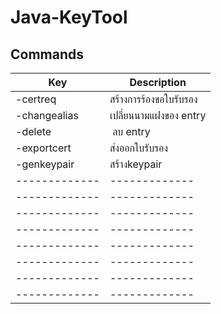 # Java-KeyTool

## Commands

| Key      | Description |
| ------------- | -------------|
| -certreq   | สร้างการร้องขอใบรับรอง  |
| -changealias    | เปลี่ยนนามแฝงของ entry |
| -delete    |  ลบ entry |
| -exportcert  | ส่งออกใบรับรอง |
| -genkeypair | สร้างkeypair |
| ------------- | -------------|
| ------------- | -------------|
| ------------- | -------------|
| ------------- | -------------|
| ------------- | -------------|
| ------------- | -------------|
| ------------- | -------------|
| ------------- | -------------|
